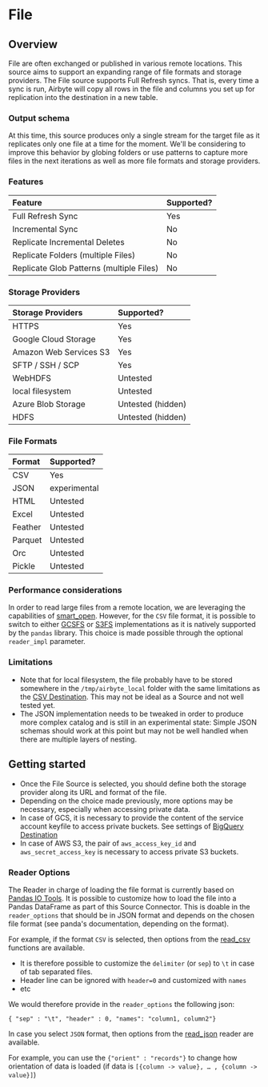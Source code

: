 # File

## Overview

File are often exchanged or published in various remote locations. This source aims to support an expanding range of file formats and storage providers. 
The File source supports Full Refresh syncs. That is, every time a sync is run, Airbyte will copy all rows in the file and columns you set up for replication into the destination in a new table.

### Output schema

At this time, this source produces only a single stream for the target file as it replicates only one file at a time for the moment. 
We'll be considering to improve this behavior by globing folders or use patterns to capture more files in the next iterations as well as more file formats and storage providers.

### Features

| Feature | Supported? |
| :--- | :--- |
| Full Refresh Sync | Yes |
| Incremental Sync | No |
| Replicate Incremental Deletes | No |
| Replicate Folders (multiple Files) | No |
| Replicate Glob Patterns (multiple Files) | No |

### Storage Providers

| Storage Providers | Supported? |
| :--- | :--- |
| HTTPS | Yes |
| Google Cloud Storage | Yes |
| Amazon Web Services S3 | Yes |
| SFTP / SSH / SCP | Yes |
| WebHDFS | Untested |
| local filesystem | Untested |
| Azure Blob Storage  | Untested (hidden) |
| HDFS | Untested (hidden) |

### File Formats

| Format | Supported? |
| :--- | :--- |
| CSV | Yes |
| JSON | experimental |
| HTML | Untested |
| Excel | Untested |
| Feather | Untested |
| Parquet | Untested |
| Orc | Untested |
| Pickle | Untested |

### Performance considerations

In order to read large files from a remote location, we are leveraging the capabilities of [smart_open](https://pypi.org/project/smart-open/).
However, for the `CSV` file format, it is possible to switch to either 
[GCSFS](https://gcsfs.readthedocs.io/en/latest/) or [S3FS](https://s3fs.readthedocs.io/en/latest/) 
implementations as it is natively supported by the `pandas` library.
This choice is made possible through the optional `reader_impl` parameter.

### Limitations

- Note that for local filesystem, the file probably have to be stored somewhere in the `/tmp/airbyte_local` folder with the same limitations as the [CSV Destination](../destinations/local-csv). This may not be ideal as a Source and not well tested yet.
- The JSON implementation needs to be tweaked in order to produce more complex catalog and is still in an experimental state: Simple JSON schemas should work at this point but may not be well handled when there are multiple layers of nesting.

## Getting started

- Once the File Source is selected, you should define both the storage provider along its URL and format of the file.
- Depending on the choice made previously, more options may be necessary, especially when accessing private data.
- In case of GCS, it is necessary to provide the content of the service account keyfile to access private buckets. See settings of [BigQuery Destination](../destinations/bigquery.md)
- In case of AWS S3, the pair of `aws_access_key_id` and `aws_secret_access_key` is necessary to access private S3 buckets.

### Reader Options

The Reader in charge of loading the file format is currently based on [Pandas IO Tools](https://pandas.pydata.org/pandas-docs/stable/user_guide/io.html). 
It is possible to customize how to load the file into a Pandas DataFrame as part of this Source Connector.
This is doable in the `reader_options` that should be in JSON format and depends on the chosen file format (see panda's documentation, depending on the format).

For example, if the format `CSV` is selected, then options from the [read_csv](https://pandas.pydata.org/pandas-docs/stable/user_guide/io.html#io-read-csv-table) functions are available.
- It is therefore possible to customize the `delimiter` (or `sep`) to `\t` in case of tab separated files.
- Header line can be ignored with `header=0` and customized with `names`
- etc

We would therefore provide in the `reader_options`  the following json:
```
{ "sep" : "\t", "header" : 0, "names": "column1, column2"}
```

In case you select `JSON` format, then options from the  [read_json](https://pandas.pydata.org/pandas-docs/stable/user_guide/io.html#io-json-reader) reader are available.

For example, you can use the `{"orient" : "records"}` to change how orientation of data is loaded (if data is `[{column -> value}, … , {column -> value}]`)
